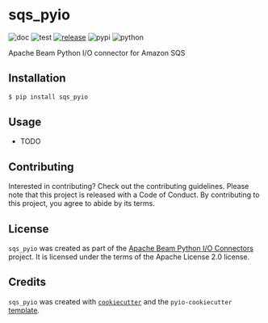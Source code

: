 # sqs_pyio

![doc](https://github.com/beam-pyio/sqs_pyio/workflows/doc/badge.svg)
![test](https://github.com/beam-pyio/sqs_pyio/workflows/test/badge.svg)
[![release](https://img.shields.io/github/release/beam-pyio/sqs_pyio.svg)](https://github.com/beam-pyio/sqs_pyio/releases)
![pypi](https://img.shields.io/pypi/v/sqs_pyio)
![python](https://img.shields.io/pypi/pyversions/sqs_pyio)

Apache Beam Python I/O connector for Amazon SQS

## Installation

```bash
$ pip install sqs_pyio
```

## Usage

- TODO

## Contributing

Interested in contributing? Check out the contributing guidelines. Please note that this project is released with a Code of Conduct. By contributing to this project, you agree to abide by its terms.

## License

`sqs_pyio` was created as part of the [Apache Beam Python I/O Connectors](https://github.com/beam-pyio) project. It is licensed under the terms of the Apache License 2.0 license.

## Credits

`sqs_pyio` was created with [`cookiecutter`](https://cookiecutter.readthedocs.io/en/latest/) and the `pyio-cookiecutter` [template](https://github.com/beam-pyio/pyio-cookiecutter).
